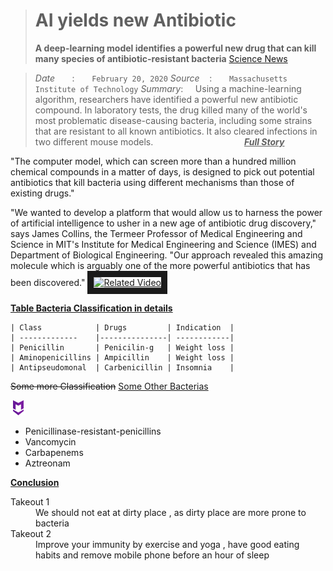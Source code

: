 
>#  AI yields new Antibiotic
>  **A deep-learning model identifies a powerful new drug that can kill many species of antibiotic-resistant bacteria**
> [Science News]([https://www.sciencedaily.com/releases/2020/02/200220141748.htm](https://www.sciencedaily.com/releases/2020/02/200220141748.htm))

>  *Date* &nbsp;&nbsp;&nbsp;&nbsp;&nbsp;     :  &nbsp;&nbsp; &nbsp;&nbsp;         `February 20, 2020`
>  *Source*  &nbsp;&nbsp;  : &nbsp; &nbsp; &nbsp;   ` Massachusetts Institute of Technology `
> *Summary*:   &nbsp; &nbsp; Using a machine-learning algorithm, researchers      have identified a powerful new antibiotic compound. In laboratory tests, the drug killed many of the world's most problematic disease-causing bacteria, including some strains that are resistant to all known antibiotics. It also cleared infections in two different mouse models.
&nbsp;&nbsp;&nbsp;&nbsp;&nbsp;&nbsp;&nbsp;&nbsp;&nbsp;&nbsp;&nbsp;&nbsp;&nbsp;&nbsp;&nbsp;&nbsp;&nbsp;&nbsp;&nbsp;&nbsp;&nbsp;&nbsp;&nbsp;&nbsp;&nbsp;&nbsp;&nbsp;&nbsp;&nbsp;&nbsp;&nbsp;&nbsp;&nbsp;&nbsp;&nbsp;&nbsp;<u>***Full Story***</u>

"The computer model, which can screen more than a hundred million chemical compounds in a matter of days, is designed to pick out potential antibiotics that kill bacteria using different mechanisms than those of existing drugs."

"We wanted to develop a platform that would allow us to harness the power of artificial intelligence to usher in a new age of antibiotic drug discovery," says James Collins, the Termeer Professor of Medical Engineering and Science in MIT's Institute for Medical Engineering and Science (IMES) and Department of Biological Engineering. "Our approach revealed this amazing molecule which is arguably one of the more powerful antibiotics that has been discovered."
<a href="https://www.youtube.com/watch?v=2GTFB8Zs_Q4&t=5s"><img src="http://img.youtube.com/vi/YOUTUBE_VIDEO_ID_HERE/0.jpg" 
alt="Related Video" width="240" height="180" border="10" /></a>

<u>**Table Bacteria Classification in details**</u>
```
| Class            | Drugs         | Indication  |
| -------------    |---------------| ------------|
| Penicillin       | Penicilin-g   | Weight loss |
| Aminopenicillins | Ampicillin    | Weight loss |
| Antipseudomonal  | Carbenicillin | Insomnia    |
```
~~Some more Classification~~  <u>Some Other Bacterias</u>

![alt text](https://github.com/adam-p/markdown-here/raw/master/src/common/images/icon24.png "These are Hazardous Bacteria")

* Penicillinase-resistant-penicillins  
* Vancomycin
* Carbapenems
* Aztreonam

<u>**Conclusion**</u>
<dl>
  <dt>Takeout 1</dt>
  <dd>We should not eat at dirty place , as dirty place are more prone to bacteria</dd>

  <dt>Takeout 2</dt>
  <dd>Improve your immunity by exercise and yoga , have good eating habits and remove mobile phone before an hour of sleep</dd>
</dl>



